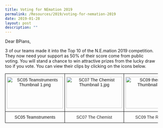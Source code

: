 ```yaml
---
title: Voting for NEmation 2019
permalink: /Resources/2019/voting-for-nemation-2019
date: 2019-01-28
layout: post
description: ""
---
```

Dear BPians,

  

3 of our teams made it into the Top 10 of the N.E.mation 2019 competition. They now need your support as 50% of their score come from public voting. You will stand a chance to win attractive prizes from the lucky draw too if you vote. You can view their clips by clicking on the icons below.


<style type="text/css">
.tg  {border-collapse:collapse;border-spacing:0;}
.tg td{border-color:black;border-style:solid;border-width:1px;font-family:Arial, sans-serif;font-size:14px;
  overflow:hidden;padding:10px 5px;word-break:normal;}
.tg th{border-color:black;border-style:solid;border-width:1px;font-family:Arial, sans-serif;font-size:14px;
  font-weight:normal;overflow:hidden;padding:10px 5px;word-break:normal;}
.tg .tg-baqh{text-align:center;vertical-align:top}
.tg .tg-s4h7{color:#333333;text-align:center;vertical-align:top}
</style>
<table class="tg">
<thead>
  <tr>
    <th class="tg-baqh"><img src="https://www-bpghs-moe-edu-sg-admin.cwp.sg/qql/slot/u148/BPGHS%202019/Announcements%20&%20Updates/NEmation%202019/SC05%20Teamstruments%20Thumbnail%201.png" alt="SC05 Teamstruments Thumbnail 1.png" width="185" height="104"></th>
    <th class="tg-baqh"><img src="https://www-bpghs-moe-edu-sg-admin.cwp.sg/qql/slot/u148/BPGHS%202019/Announcements%20&%20Updates/NEmation%202019/SC07%20The%20Chemist%20Thumbnail%201.jpg" alt="SC07 The Chemist Thumbnail 1.jpg" width="184" height="103"></th>
    <th class="tg-baqh"><img src="https://www-bpghs-moe-edu-sg-admin.cwp.sg/qql/slot/u148/BPGHS%202019/Announcements%20&%20Updates/NEmation%202019/SC09%20therunners%20Thumbnail%201.png" alt="SC09 therunners Thumbnail 1.png" width="184" height="104"></th>
  </tr>
</thead>
<tbody>
  <tr>
    <td class="tg-baqh">SC05 Teamstruments</td>
    <td class="tg-s4h7">SC07 The Chemist</td>
    <td class="tg-s4h7">SC09 The Runners</td>
  </tr>
</tbody>
</table>
